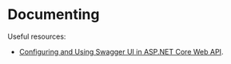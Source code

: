 # Documenting

Useful resources:

- [Configuring and Using Swagger UI in ASP.NET Core Web API](https://code-maze.com/swagger-ui-asp-net-core-web-api/).
